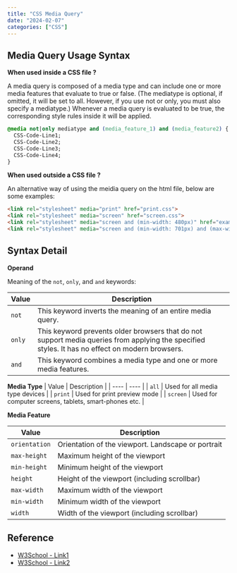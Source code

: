 ```yaml
---
title: "CSS Media Query"
date: "2024-02-07"
categories: ["CSS"]
---
```



## Media Query Usage Syntax


**When used inside a CSS file ?**

A media query is composed of a media type and can include one or more media features that evaluate to true or false. (The mediatype is optional, if omitted, it will be set to all. However, if you use not or only, you must also specify a mediatype.) Whenever a media query is evaluated to be true, the corresponding style rules inside it will be applied.

```css
@media not|only mediatype and (media_feature_1) and (media_feature2) {
  CSS-Code-Line1;
  CSS-Code-Line2;
  CSS-Code-Line3;
  CSS-Code-Line4;
}
```

**When used outside a CSS file ?**

An alternative way of using the meidia query on the html file, below are some examples:
```html
<link rel="stylesheet" media="print" href="print.css">
<link rel="stylesheet" media="screen" href="screen.css">
<link rel="stylesheet" media="screen and (min-width: 480px)" href="example1.css">
<link rel="stylesheet" media="screen and (min-width: 701px) and (max-width: 900px)" href="example2.css">
```

## Syntax Detail


**Operand**

Meaning of the `not`, `only`, and `and` keywords:

| Value  | Description                                                                                                                                        |
| ----   | ----                                                                                                                                               |
| `not`  | This keyword inverts the meaning of an entire media query.                                                                                         |
| `only` | This keyword prevents older browsers that do not support media queries from applying the specified styles. It has no effect on modern browsers.    |
| `and`  | This keyword combines a media type and one or more media features.                                                                                 |

**Media Type**
| Value       | Description                                           |
| ----        | ----                                                  |
| `all`       | Used for all media type devices                       |
| `print`     | Used for print preview mode                           |
| `screen`    | Used for computer screens, tablets, smart-phones etc. |



**Media Feature**

| Value       | Description                                         |
| ----        | ----                                                |
|`orientation`| Orientation of the viewport. Landscape or portrait  |
|`max-height` | Maximum height of the viewport                      |
|`min-height` | Minimum height of the viewport                      |
|`height`     | Height of the viewport (including scrollbar)        |
|`max-width`  | Maximum width of the viewport                       |
|`min-width`  | Minimum width of the viewport                       |
|`width`      | Width of the viewport (including scrollbar)         |




## Reference

- [W3School - Link1](https://www.w3schools.com/css/css3_mediaqueries.asp)
- [W3School - Link2](https://www.w3schools.com/cssref/css3_pr_mediaquery.php)